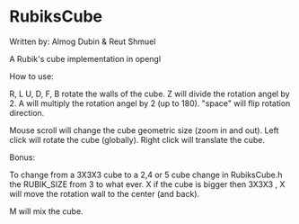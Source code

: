 # RubiksCube

Written by: Almog Dubin & Reut Shmuel 

A Rubik's cube implementation in opengl 

How to use:

R, L U, D, F, B rotate the walls of the cube.
Z will divide the rotation angel by 2.
A will multiply the rotation angel by 2 (up to 180).
"space" will flip rotation direction.


Mouse scroll will change the cube geometric size (zoom in and out).
Left click will rotate the cube (globally).
Right click will translate the cube.




Bonus:

To change from a 3X3X3 cube to a 2,4 or 5 cube change in RubiksCube.h the RUBIK_SIZE from 3 to what ever.
X  if the cube is bigger then 3X3X3 , X will move the rotation wall to the center (and back).

M will mix the cube.

